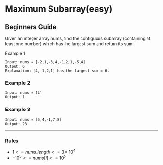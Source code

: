 # Maximum Subarray(easy)

## Beginners Guide

Given an integer array nums, find the contiguous subarray (containing at least one number) which has the largest sum and return its sum.

Example 1

```go=
Input: nums = [-2,1,-3,4,-1,2,1,-5,4]
Output: 6
Explanation: [4,-1,2,1] has the largest sum = 6.
```

### Example 2

```go=
Input: nums = [1]
Output: 1
```

### Example 3

```go=
Input: nums = [5,4,-1,7,8]
Output: 23
```

---

### Rules

* $1 <= nums.length <= 3 * 10^4$
* $-10^5 <= nums[i] <= 10^5$
